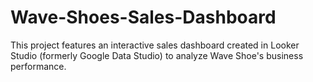 # Wave-Shoes-Sales-Dashboard
This project features an interactive sales dashboard created in Looker Studio (formerly Google Data Studio) to analyze Wave Shoe's business performance.
